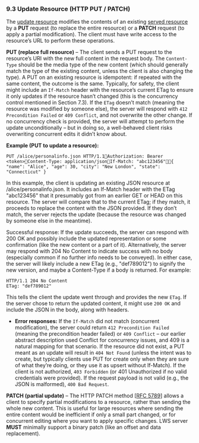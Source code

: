 ### **9.3 Update Resource (HTTP PUT / PATCH)**

The [update resource](https://w3c.github.io/lws-protocol/spec/#dfn-update-resource) modifies the contents of an existing [served resource](https://w3c.github.io/lws-protocol/spec/#dfn-served-resource)  by a **PUT** request (to replace the entire resource) or a **PATCH** request (to apply a partial modification). The client must have write access to the resource’s URL to perform these operations.

**PUT (replace full resource)** – The client sends a PUT request to the resource’s URI with the new full content in the request body. The `Content-Type` should be the media type of the new content (which should generally match the type of the existing content, unless the client is also changing the type). A PUT on an existing resource is idempotent: if repeated with the same content, the outcome is the same. Typically, for safety, the client might include an `If-Match` header with the resource’s current ETag to ensure it only updates if the resource hasn’t changed (this is the concurrency control mentioned in Section 7.3). If the `ETag` doesn’t match (meaning the resource was modified by someone else), the server will respond with `412 Precondition Failed` or `409 Conflict`, and not overwrite the other change. If no concurrency check is provided, the server will attempt to perform the update unconditionally – but in doing so, a well-behaved client risks overwriting concurrent edits it didn’t know about.

**Example (PUT to update a resource):**

```
PUT /alice/personalinfo.json HTTP/1.1Authorization: Bearer <token>Content-Type: application/jsonIf-Match: "abc123456"{ "name": "Alice", "age": 30, "city": "New London", "state": "Connecticut" }
```

In this example, the client is updating an existing JSON resource at /alice/personalinfo.json. It includes an If-Match header with the ETag "abc123456" that it presumably got from an earlier GET or HEAD on this resource. The server will compare that to the current ETag; if they match, it proceeds to replace the content with the JSON provided. If they don’t match, the server rejects the update (because the resource was changed by someone else in the meantime).

Successful response: If the update succeeds, the server can respond with 200 OK and possibly include the updated representation or some confirmation (like the new content or a part of it). Alternatively, the server may respond with 204 No Content to indicate success with no body (especially common if no further info needs to be conveyed). In either case, the server will likely include a new ETag (e.g., "def789012") to signify the new version, and maybe a Content-Type if a body is returned. For example:

```
HTTP/1.1 204 No Content  
ETag: "def789012"
```

This tells the client the update went through and provides the new `ETag`. If the server chose to return the updated content, it might use `200 OK` and include the JSON in the body, along with headers.

* **Error responses:** If the `If-Match` did not match (concurrent modification), the server could return `412 Precondition Failed` (meaning the precondition header failed) or `409 Conflict` – our earlier abstract description used Conflict for concurrency issues, and 409 is a natural mapping for that scenario. If the resource did not exist, a PUT meant as an update will result in `404 Not Found` (unless the intent was to create, but typically clients use PUT for create only when they are sure of what they’re doing, or they use it as upsert without If-Match). If the client is not authorized, `403 Forbidden` (or 401 Unauthorized if no valid credentials were provided). If the request payload is not valid (e.g., the JSON is malformed), `400 Bad Request`.

**PATCH (partial update)** – The HTTP PATCH method \[[RFC 5789](https://www.rfc-editor.org/rfc/rfc5789.html)\] allows a client to specify partial modifications to a resource, rather than sending the whole new content. This is useful for large resources where sending the entire content would be inefficient if only a small part changed, or for concurrent editing where you want to apply specific changes. LWS server **MUST** minimally support a binary patch (like an offset and data replacement).